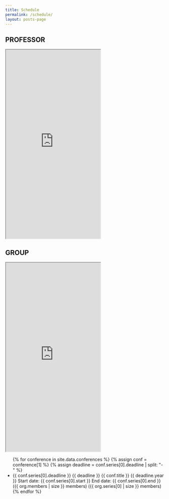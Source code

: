 ```yaml
---
title: Schedule
permalink: /schedule/
layout: posts-page
---
```


## PROFESSOR

<iframe src="https://calendar.google.com/calendar/u/0/embed?src=dale40@gmail.com&ctz=Asia/Seoul&pli=1" class="embed-responsive" height="600px"></iframe>

## GROUP

<iframe src=" https://calendar.google.com/calendar/u/0/embed?src=cc3381e63109ca3620f9dc700200331094a[…]8bfe3ea4b99f846d68@group.calendar.google.com&ctz=Asia/Seoul" class="embed-responsive" height="600px"></iframe>

<ul>
{% for conference in site.data.conferences %}
{% assign conf = conference[1] %}
{% assign deadline = conf.series[0].deadline | split: "-" %}
  <li>
    {{ conf.series[0].deadline }}
    {{ deadline }}
    {{ conf.title }} {{ deadline.year }}
    Start date: {{ conf.series[0].start }}
    End date: {{ conf.series[0].end }}
    ({{ org.members | size }} members)
    ({{ org.series[0] | size }} members)
  </li>
{% endfor %}
</ul>
